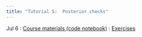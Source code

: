 ```yaml
---
title: "Tutorial 5:  Posterior checks"
---
```


Jul 6
: [Course materials (code notebook)](#)
  : [Exercises](#)
